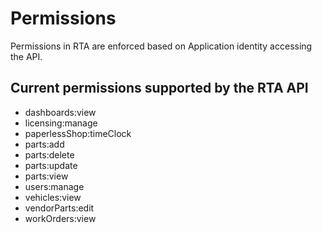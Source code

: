 # Permissions

Permissions in RTA are enforced based on Application identity accessing the API.

## Current permissions supported by the RTA API

- dashboards:view
- licensing:manage
- paperlessShop:timeClock
- parts:add
- parts:delete
- parts:update
- parts:view
- users:manage
- vehicles:view
- vendorParts:edit
- workOrders:view
